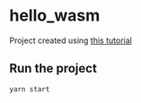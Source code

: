 # hello_wasm
Project created using [this tutorial](https://github.com/RustAudio/cpal/wiki/Setting-up-a-new-CPAL-WASM-project)

## Run the project
```
yarn start
```

